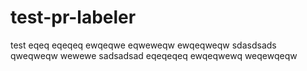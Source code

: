 # test-pr-labeler
test
eqeq
eqeqeq
ewqeqwe
eqweweqw
ewqeqweqw
sdasdsads
qweqweqw
wewewe
sadsadsad
eqeqeqeq
ewqeqwewq
weqewqeqw
